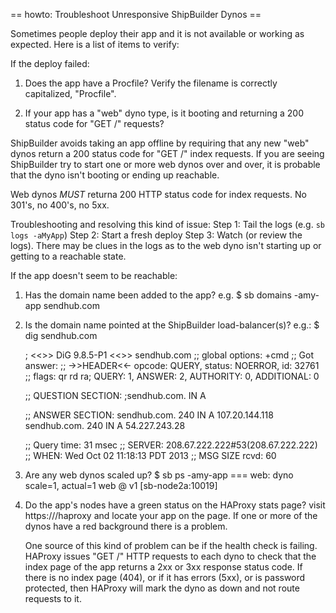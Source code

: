 == howto: Troubleshoot Unresponsive ShipBuilder Dynos ==

Sometimes people deploy their app and it is not available or working as expected.  Here is a list of items to verify:

If the deploy failed:

1. Does the app have a Procfile?  Verify the filename is correctly capitalized, "Procfile".

2. If your app has a "web" dyno type, is it booting and returning a 200 status code for "GET /" requests?

ShipBuilder avoids taking an app offline by requiring that any new "web" dynos return a 200 status code for "GET /" index requests.  If you are seeing ShipBuilder try to start one or more web dynos over and over, it is probable that the dyno isn't booting or ending up reachable.

Web dynos *MUST* returna 200 HTTP status code for index requests.  No 301's, no 400's, no 5xx.

Troubleshooting and resolving this kind of issue:
   Step 1: Tail the logs (e.g. `sb logs -aMyApp`)
   Step 2: Start a fresh deploy
   Step 3: Watch (or review the logs). There may be clues in the logs as to the web dyno isn't starting up or getting to a reachable state.

If the app doesn't seem to be reachable:

1. Has the domain name been added to the app?
    e.g.
    $ sb domains -amy-app
    sendhub.com

2. Is the domain name pointed at the ShipBuilder load-balancer(s)?
    e.g.:
    $ dig sendhub.com

    ; <<>> DiG 9.8.5-P1 <<>> sendhub.com
    ;; global options: +cmd
    ;; Got answer:
    ;; ->>HEADER<<- opcode: QUERY, status: NOERROR, id: 32761
    ;; flags: qr rd ra; QUERY: 1, ANSWER: 2, AUTHORITY: 0, ADDITIONAL: 0

    ;; QUESTION SECTION:
    ;sendhub.com.                  IN        A

    ;; ANSWER SECTION:
    sendhub.com.        240        IN        A        107.20.144.118
    sendhub.com.        240        IN        A        54.227.243.28

    ;; Query time: 31 msec
    ;; SERVER: 208.67.222.222#53(208.67.222.222)
    ;; WHEN: Wed Oct 02 11:18:13 PDT 2013
    ;; MSG SIZE  rcvd: 60

3. Are any web dynos scaled up?
    $ sb ps -amy-app
    === web: dyno scale=1, actual=1
    web @ v1 [sb-node2a:10019]

4. Do the app's nodes have a green status on the HAProxy stats page?
    visit https://<your-load-balancer>/haproxy and locate your app on the page.  If one or more of the dynos have a red background there is a problem.

    One source of this kind of problem can be if the health check is failing.
    HAProxy issues "GET /" HTTP requests to each dyno to check that the index page of the app returns a 2xx or 3xx response status code.  If there is no index page (404), or if it has errors (5xx), or is password protected, then HAProxy will mark the dyno as down and not route requests to it.
